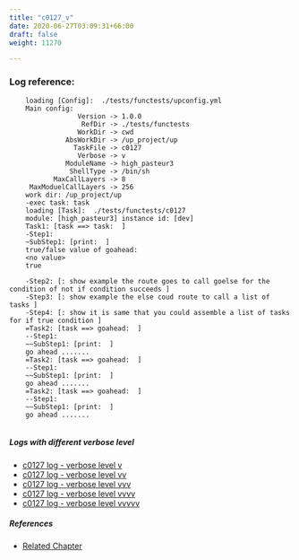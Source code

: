 ```yaml
---
title: "c0127_v"
date: 2020-06-27T03:09:31+66:00
draft: false
weight: 11270

---
```


### Log reference: <no value>

```
    loading [Config]:  ./tests/functests/upconfig.yml
    Main config:
                 Version -> 1.0.0
                  RefDir -> ./tests/functests
                 WorkDir -> cwd
              AbsWorkDir -> /up_project/up
                TaskFile -> c0127
                 Verbose -> v
              ModuleName -> high_pasteur3
               ShellType -> /bin/sh
           MaxCallLayers -> 8
     MaxModuelCallLayers -> 256
    work dir: /up_project/up
    -exec task: task
    loading [Task]:  ./tests/functests/c0127
    module: [high_pasteur3] instance id: [dev]
    Task1: [task ==> task:  ]
    -Step1:
    ~SubStep1: [print:  ]
    true/false value of goahead:
    <no value>
    true
    
    -Step2: [: show example the route goes to call goelse for the condition of not if condition succeeds ]
    -Step3: [: show example the else coud route to call a list of tasks ]
    -Step4: [: show it is same that you could assemble a list of tasks for if true condition ]
    =Task2: [task ==> goahead:  ]
    --Step1:
    ~~SubStep1: [print:  ]
    go ahead .......
    =Task2: [task ==> goahead:  ]
    --Step1:
    ~~SubStep1: [print:  ]
    go ahead .......
    =Task2: [task ==> goahead:  ]
    --Step1:
    ~~SubStep1: [print:  ]
    go ahead .......
    
```

##### Logs with different verbose level
* [c0127 log - verbose level v](../../logs/c0127_v)
* [c0127 log - verbose level vv](../../logs/c0127_vv)
* [c0127 log - verbose level vvv](../../logs/c0127_vvv)
* [c0127 log - verbose level vvvv](../../logs/c0127_vvvv)
* [c0127 log - verbose level vvvvv](../../logs/c0127_vvvvv)

##### References
* [Related Chapter](../../flow-controll/c0127)
